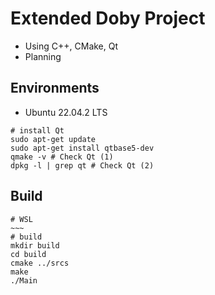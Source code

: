 # Extended Doby Project
* Using C++, CMake, Qt
* Planning
## Environments
* Ubuntu 22.04.2 LTS
```
# install Qt
sudo apt-get update
sudo apt-get install qtbase5-dev
qmake -v # Check Qt (1)
dpkg -l | grep qt # Check Qt (2)
```
## Build
```
# WSL
~~~
# build
mkdir build
cd build
cmake ../srcs
make
./Main
```
